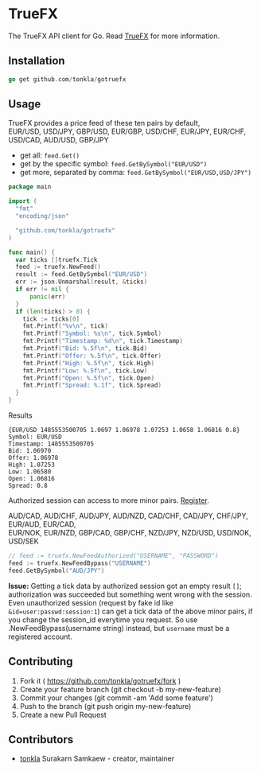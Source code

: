 # TrueFX

The TrueFX API client for Go. Read [TrueFX](https://www.truefx.com/) for more information.

## Installation

```go
go get github.com/tonkla/gotruefx
```

## Usage

TrueFX provides a price feed of these ten pairs by default,  
EUR/USD, USD/JPY, GBP/USD, EUR/GBP, USD/CHF, EUR/JPY, EUR/CHF, USD/CAD, AUD/USD, GBP/JPY

* get all: ```feed.Get()```
* get by the specific symbol: ```feed.GetBySymbol("EUR/USD")```
* get more, separated by comma: ```feed.GetBySymbol("EUR/USD,USD/JPY")```

```go
package main

import (
  "fmt"
  "encoding/json"

  "github.com/tonkla/gotruefx"
)

func main() {
  var ticks []truefx.Tick
  feed := truefx.NewFeed()
  result := feed.GetBySymbol("EUR/USD")
  err := json.Unmarshal(result, &ticks)
  if err != nil {
      panic(err)
  }
  if (len(ticks) > 0) {
    tick := ticks[0]
    fmt.Printf("%v\n", tick)
    fmt.Printf("Symbol: %s\n", tick.Symbol)
    fmt.Printf("Timestamp: %d\n", tick.Timestamp)
    fmt.Printf("Bid: %.5f\n", tick.Bid)
    fmt.Printf("Offer: %.5f\n", tick.Offer)
    fmt.Printf("High: %.5f\n", tick.High)
    fmt.Printf("Low: %.5f\n", tick.Low)
    fmt.Printf("Open: %.5f\n", tick.Open)
    fmt.Printf("Spread: %.1f", tick.Spread)
  }
}
```

Results

```
{EUR/USD 1485553500705 1.0697 1.06978 1.07253 1.0658 1.06816 0.8}
Symbol: EUR/USD
Timestamp: 1485553500705
Bid: 1.06970
Offer: 1.06978
High: 1.07253
Low: 1.06580
Open: 1.06816
Spread: 0.8
```

Authorized session can access to more minor pairs. [Register](https://www.truefx.com).

AUD/CAD, AUD/CHF, AUD/JPY, AUD/NZD, CAD/CHF, CAD/JPY, CHF/JPY, EUR/AUD, EUR/CAD,  
EUR/NOK, EUR/NZD, GBP/CAD, GBP/CHF, NZD/JPY, NZD/USD, USD/NOK, USD/SEK

```go
// feed := truefx.NewFeedAuthorized("USERNAME", "PASSWORD")
feed := truefx.NewFeedBypass("USERNAME")
feed.GetBySymbol("AUD/JPY")
```

**Issue:** Getting a tick data by authorized session got an empty result `[]`; authorization was succeeded but something went wrong with the session. Even unauthorized session (request by fake id like ```&id=user:passwd:session:1```) can get a tick data of the above minor pairs, if you change the session_id everytime you request. So use .NewFeedBypass(username string) instead, but `username` must be a registered account.

## Contributing

1. Fork it ( https://github.com/tonkla/gotruefx/fork )
2. Create your feature branch (git checkout -b my-new-feature)
3. Commit your changes (git commit -am 'Add some feature')
4. Push to the branch (git push origin my-new-feature)
5. Create a new Pull Request

## Contributors

- [tonkla](https://github.com/tonkla) Surakarn Samkaew - creator, maintainer
